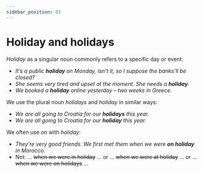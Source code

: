```yaml
---
sidebar_position: 03
---
```


# Holiday and holidays

*Holiday* as a singular noun commonly refers to a specific day or event:

- *It’s a public **holiday** on Monday, isn’t it, so I suppose the banks’ll be closed?*
- *She seems very tired and upset at the moment. She needs a **holiday**.*
- *We booked a **holiday** online yesterday – two weeks in Greece.*

We use the plural noun *holidays* and *holiday* in similar ways:

- *We are all going to Croatia for our **holidays** this year.*
- *We are all going to Croatia for our **holiday** this year.*

We often use *on* with *holiday*:

- *They’re very good friends. We first met them when we were **on holiday** in Morocco.*
- Not: … ~~when we were in holiday~~ … or … ~~when we were at holiday~~ … or … ~~when we were on holidays~~ …
